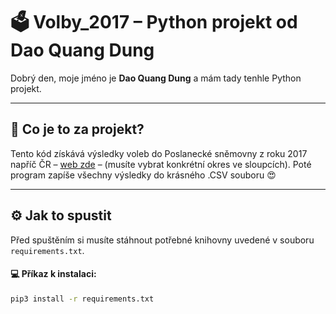 # 🗳️ Volby_2017 – Python projekt od Dao Quang Dung

Dobrý den, moje jméno je **Dao Quang Dung** a mám tady tenhle Python projekt.  

---

<h2><b>🧠 Co je to za projekt?</b></h2>
<p>
Tento kód získává výsledky voleb do Poslanecké sněmovny z roku 2017 napříč ČR – 
<a target="_blank" href="https://volby.cz/pls/ps2017nss/ps3?xjazyk=CZ">web zde</a> – 
(musíte vybrat konkrétní okres ve sloupcích).  
Poté program zapíše všechny výsledky do krásného .CSV souboru 😍
</p>

---

<h2><b>⚙️ Jak to spustit</b></h2>
<p>
Před spuštěním si musíte stáhnout potřebné knihovny uvedené v souboru <code>requirements.txt</code>.
</p>

#### 💻 Příkaz k instalaci:
```bash
pip3 install -r requirements.txt
